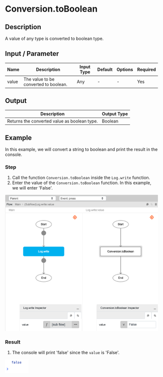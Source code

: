 # Conversion.toBoolean

## Description

A value of any type is converted to boolean type.

## Input / Parameter

| Name | Description | Input Type | Default | Options | Required |
| ------ | ------ | ------ | ------ | ------ | ------ |
| value | The value to be converted to boolean. | Any | - | - | Yes |

## Output

| Description | Output Type |
| ------ | ------ |
| Returns the converted value as boolean type. | Boolean |

## Example

In this example, we will convert a string to boolean and print the result in the console.

### Step

1. Call the function `Conversion.toBoolean` inside the `Log.write` function.
2. Enter the value of the `Conversion.toBoolean` function. In this example, we will enter 'False'.

![](./toBoolean-step-1.png)

### Result

1. The console will print 'false' since the `value` is 'False'.

![](./toBoolean-result-1.png)
